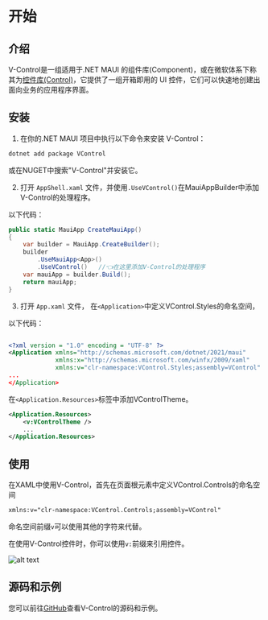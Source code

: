 # 开始

## 介绍

V-Control是一组适用于.NET MAUI 的组件库(Component)，或在微软体系下称其为[控件库(Control)](https://learn.microsoft.com/zh-cn/dotnet/maui/user-interface/controls/?view=net-maui-9.0)，它提供了一组开箱即用的 UI 控件，它们可以快速地创建出面向业务的应用程序界面。



## 安装

1. 在你的.NET MAUI 项目中执行以下命令来安装 V-Control：
   
```bash
dotnet add package VControl
```

或在NUGET中搜索"V-Control"并安装它。


2. 打开 `AppShell.xaml` 文件，并使用`.UseVControl()`在MauiAppBuilder中添加V-Control的处理程序。

以下代码：

```csharp
public static MauiApp CreateMauiApp()
{
    var builder = MauiApp.CreateBuilder();
    builder
        .UseMauiApp<App>()
        .UseVControl()   //👈在这里添加V-Control的处理程序
    var mauiApp = builder.Build();
    return mauiApp;
}
```

3. 打开 `App.xaml` 文件， 在`<Application>`中定义VControl.Styles的命名空间，

以下代码：

```xml

<?xml version = "1.0" encoding = "UTF-8" ?>
<Application xmlns="http://schemas.microsoft.com/dotnet/2021/maui"
             xmlns:x="http://schemas.microsoft.com/winfx/2009/xaml"
             xmlns:v="clr-namespace:VControl.Styles;assembly=VControl" 
...
</Application>

```

在`<Application.Resources>`标签中添加VControlTheme。

```xml
<Application.Resources>
    <v:VControlTheme />
    ...
</Application.Resources>   

```

## 使用


在XAML中使用V-Control，首先在页面根元素中定义VControl.Controls的命名空间

```xml
xmlns:v="clr-namespace:VControl.Controls;assembly=VControl"
```
命名空间前缀`v`可以使用其他的字符来代替。

在使用V-Control控件时，你可以使用`v:`前缀来引用控件。

![alt text](assets/image-39.png)

## 源码和示例

您可以前往[GitHub](https://github.com/jevonsflash/VControl)查看V-Control的源码和示例。